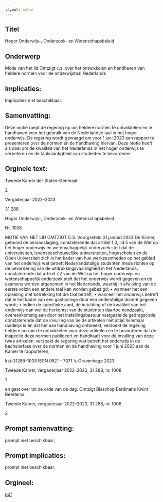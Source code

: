 ```yaml
---
layout: motie
---
```

## Titel
Hoger Onderwijs-, Onderzoek- en Wetenschapsbeleid
## Onderwerp
Motie van het lid Omtzigt c.s. over het ontwikkelen en handhaven van heldere normen voor de onderwijstaal Nederlands 
## Implicaties:
Implicaties niet beschikbaar.
## Samenvatting:

Deze motie roept de regering op om heldere normen te ontwikkelen en te handhaven voor het gebruik van de Nederlandse taal in het hoger onderwijs. De regering wordt gevraagd om voor 1 juni 2023 een rapport te presenteren over de normen en de handhaving hiervan. Deze motie heeft als doel om de kwaliteit van het Nederlands in het hoger onderwijs te verbeteren en de taalvaardigheid van studenten te bevorderen.
## Orginele text:


Tweede Kamer der Staten-Generaal

2

Vergaderjaar 2022–2023

31 288

Hoger Onderwijs-, Onderzoek- en
Wetenschapsbeleid

Nr. 1008

MOTIE VAN HET LID OMTZIGT C.S.
Voorgesteld 31 januari 2023
De Kamer,
gehoord de beraadslaging,
constaterende dat artikel 1.3, lid 5 van de Wet op het hoger onderwijs en
wetenschappelijk onderzoek stelt dat de universiteiten, levensbeschouwelijke universiteiten, hogescholen en de Open Universiteit zich in het kader
van hun werkzaamheden op het gebied van het onderwijs wat betreft
Nederlandstalige studenten mede richten op de bevordering van de
uitdrukkingsvaardigheid in het Nederlands;
constaterende dat artikel 7.2 van de Wet op het hoger onderwijs en
wetenschappelijk onderzoek stelt dat het onderwijs wordt gegeven en de
examens worden afgenomen in het Nederlands, waarbij in afwijking van
de eerste volzin een andere taal kan worden gebezigd:
• wanneer het een opleiding met betrekking tot die taal betreft;
• wanneer het onderwijs betreft dat in het kader van een gastcollege
door een anderstalige docent gegeven wordt;
• indien de specifieke aard, de inrichting of de kwaliteit van het
onderwijs dan wel de herkomst van de studenten daartoe noodzaakt,
overeenkomstig een door het instellingsbestuur vastgestelde
gedragscode;
constaterende dat de invulling van beide artikelen niet altijd helemaal
duidelijk is en dat het aan handhaving ontbreekt;
verzoekt de regering heldere normen te ontwikkelen voor deze artikelen
en te bevorderen dat de inspectie deze normen publiceert en handhaaft
voor de invulling van deze twee artikelen;
verzoekt de regering wat betreft het onderwijs in de bachelorfase over de
normen en de handhaving voor 1 juni 2023 aan de Kamer te rapporteren,

kst-31288-1008
ISSN 0921 - 7371
’s-Gravenhage 2023

Tweede Kamer, vergaderjaar 2022–2023, 31 288, nr. 1008

1



en gaat over tot de orde van de dag.
Omtzigt
Bisschop
Eerdmans
Kwint
Beertema

Tweede Kamer, vergaderjaar 2022–2023, 31 288, nr. 1008

2


## Prompt samenvatting:
prompt niet beschikbaar,

## Prompt implicaties:
prompt niet beschikbaar,
## Orgineel:
[pdf](https://gegevensmagazijn.tweedekamer.nl/OData/v4/2.0/Document(9d457abc-eb5b-4b10-9726-43527cfb81d3)/resource)
